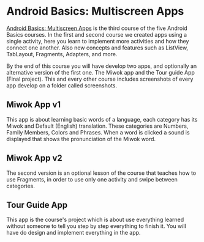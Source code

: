# Android Basics: Multiscreen Apps
[Android Basics: Multiscreen Apps](https://www.udacity.com/course/android-basics-multiscreen-apps--ud839) is the third course of the five Android Basics courses. In the first and second course we created apps using a single activity, here you learn to implement more activities and how they connect one another. Also new concepts and features such as ListView, TabLayout, Fragments, Adapters, and more.

By the end of this course you will have develop two apps, and optionally an alternative version of the first one. The Miwok app and the Tour guide App (Final project). This and every other course includes screenshots of every app develop on a folder called screenshots.

## Miwok App v1
This app is about learning basic words of a language, each category has its Miwok and Default (English) translation. These categories are Numbers, Family Members, Colors and Phrases. When a word is clicked a sound is displayed that shows the pronunciation of the Miwok word.

## Miwok App v2
The second version is an optional lesson of the course that teaches how to use Fragments, in order to use only one activity and swipe between categories.

## Tour Guide App
This app is the course's project which is about use everything learned without someone to tell you step by step everything to finish it. You will have do design and implement everything in the app.
